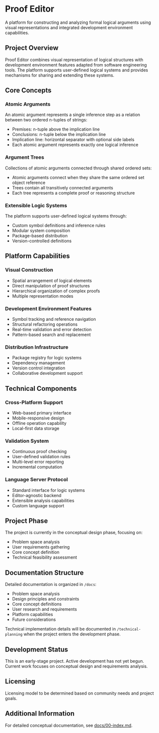 # Proof Editor

A platform for constructing and analyzing formal logical arguments using visual representations and integrated development environment capabilities.

## Project Overview

Proof Editor combines visual representation of logical structures with development environment features adapted from software engineering tools. The platform supports user-defined logical systems and provides mechanisms for sharing and extending these systems.

## Core Concepts

### Atomic Arguments
An atomic argument represents a single inference step as a relation between two ordered n-tuples of strings:
- Premises: n-tuple above the implication line
- Conclusions: n-tuple below the implication line
- Implication line: horizontal separator with optional side labels
- Each atomic argument represents exactly one logical inference

### Argument Trees
Collections of atomic arguments connected through shared ordered sets:
- Atomic arguments connect when they share the same ordered set object reference
- Trees contain all transitively connected arguments
- Each tree represents a complete proof or reasoning structure

### Extensible Logic Systems
The platform supports user-defined logical systems through:
- Custom symbol definitions and inference rules
- Modular system composition
- Package-based distribution
- Version-controlled definitions

## Platform Capabilities

### Visual Construction
- Spatial arrangement of logical elements
- Direct manipulation of proof structures
- Hierarchical organization of complex proofs
- Multiple representation modes

### Development Environment Features
- Symbol tracking and reference navigation
- Structural refactoring operations
- Real-time validation and error detection
- Pattern-based search and replacement

### Distribution Infrastructure
- Package registry for logic systems
- Dependency management
- Version control integration
- Collaborative development support

## Technical Components

### Cross-Platform Support
- Web-based primary interface
- Mobile-responsive design
- Offline operation capability
- Local-first data storage

### Validation System
- Continuous proof checking
- User-defined validation rules
- Multi-level error reporting
- Incremental computation

### Language Server Protocol
- Standard interface for logic systems
- Editor-agnostic backend
- Extensible analysis capabilities
- Custom language support

## Project Phase

The project is currently in the conceptual design phase, focusing on:
- Problem space analysis
- User requirements gathering
- Core concept definition
- Technical feasibility assessment

## Documentation Structure

Detailed documentation is organized in `/docs`:
- Problem space analysis
- Design principles and constraints
- Core concept definitions
- User research and requirements
- Platform capabilities
- Future considerations

Technical implementation details will be documented in `/technical-planning` when the project enters the development phase.

## Development Status

This is an early-stage project. Active development has not yet begun. Current work focuses on conceptual design and requirements analysis.

## Licensing

Licensing model to be determined based on community needs and project goals.

## Additional Information

For detailed conceptual documentation, see [docs/00-index.md](docs/00-index.md).